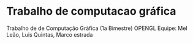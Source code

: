 # Trabalho de computacao gráfica
Trabalho de de Computação Gráfica (1a Bimestre)  OPENGL
Equipe: Mel Leão, Luis Quintas, Marco estrada
